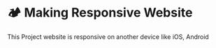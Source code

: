 # 🏕 Making Responsive Website

This Project website is responsive on another device like iOS, Android
